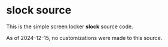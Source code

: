 # slock source #
This is the simple screen locker **slock** source code.

As of 2024-12-15, no customizations were made to this source.
